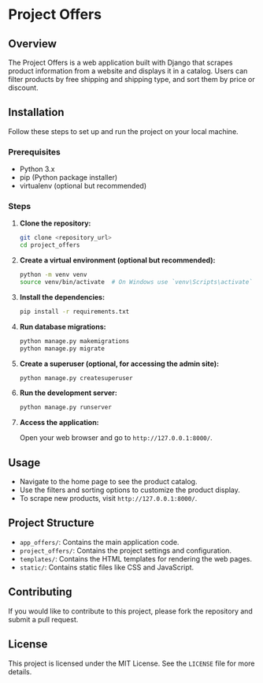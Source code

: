 # Project Offers

## Overview

The Project Offers is a web application built with Django that scrapes product information from a website and displays it in a catalog. Users can filter products by free shipping and shipping type, and sort them by price or discount.

## Installation

Follow these steps to set up and run the project on your local machine.

### Prerequisites

- Python 3.x
- pip (Python package installer)
- virtualenv (optional but recommended)

### Steps

1. **Clone the repository:**

    ```sh
    git clone <repository_url>
    cd project_offers
    ```

2. **Create a virtual environment (optional but recommended):**

    ```sh
    python -m venv venv
    source venv/bin/activate  # On Windows use `venv\Scripts\activate`
    ```

3. **Install the dependencies:**

    ```sh
    pip install -r requirements.txt
    ```

4. **Run database migrations:**

    ```sh
    python manage.py makemigrations
    python manage.py migrate
    ```

5. **Create a superuser (optional, for accessing the admin site):**

    ```sh
    python manage.py createsuperuser
    ```

6. **Run the development server:**

    ```sh
    python manage.py runserver
    ```

7. **Access the application:**

    Open your web browser and go to `http://127.0.0.1:8000/`.

## Usage

- Navigate to the home page to see the product catalog.
- Use the filters and sorting options to customize the product display.
- To scrape new products, visit `http://127.0.0.1:8000/`.

## Project Structure

- `app_offers/`: Contains the main application code.
- `project_offers/`: Contains the project settings and configuration.
- `templates/`: Contains the HTML templates for rendering the web pages.
- `static/`: Contains static files like CSS and JavaScript.

## Contributing

If you would like to contribute to this project, please fork the repository and submit a pull request.

## License

This project is licensed under the MIT License. See the `LICENSE` file for more details.
